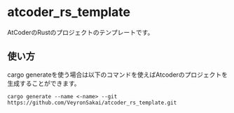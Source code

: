 # atcoder_rs_template

AtCoderのRustのプロジェクトのテンプレートです。

## 使い方

cargo generateを使う場合は以下のコマンドを使えばAtcoderのプロジェクトを生成することができます。

```
cargo generate --name <-name> --git https://github.com/VeyronSakai/atcoder_rs_template.git
```
